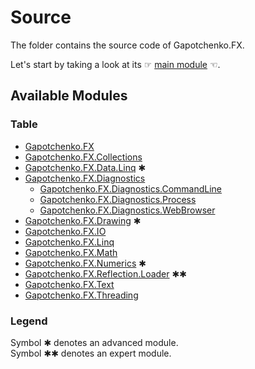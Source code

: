 ﻿# Source

The folder contains the source code of Gapotchenko.FX.

Let's start by taking a look at its ☞ [main module](Gapotchenko.FX) ☜.

## Available Modules

### Table

- [Gapotchenko.FX](Gapotchenko.FX)
- [Gapotchenko.FX.Collections](Gapotchenko.FX.Collections)
- [Gapotchenko.FX.Data.Linq](Gapotchenko.FX.Data.Linq) ✱
- [Gapotchenko.FX.Diagnostics](Gapotchenko.FX.Diagnostics.CommandLine)
  - [Gapotchenko.FX.Diagnostics.CommandLine](Gapotchenko.FX.Diagnostics.CommandLine)
  - [Gapotchenko.FX.Diagnostics.Process](Gapotchenko.FX.Diagnostics.Process)
  - [Gapotchenko.FX.Diagnostics.WebBrowser](Gapotchenko.FX.Diagnostics.WebBrowser)
- [Gapotchenko.FX.Drawing](Gapotchenko.FX.Drawing) ✱
- [Gapotchenko.FX.IO](Gapotchenko.FX.IO)
- [Gapotchenko.FX.Linq](Gapotchenko.FX.Linq)
- [Gapotchenko.FX.Math](Gapotchenko.FX.Math)
- [Gapotchenko.FX.Numerics](Gapotchenko.FX.Numerics) ✱
- [Gapotchenko.FX.Reflection.Loader](Gapotchenko.FX.Reflection.Loader) ✱✱
- [Gapotchenko.FX.Text](Gapotchenko.FX.Text)
- [Gapotchenko.FX.Threading](Gapotchenko.FX.Threading)

### Legend

Symbol ✱ denotes an advanced module.
<br/>
Symbol ✱✱ denotes an expert module.
